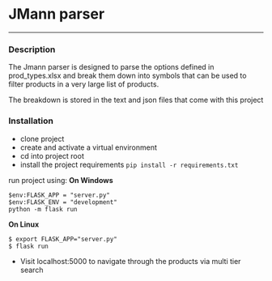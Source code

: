# JMann parser

---

### Description

The Jmann parser is designed to parse the options defined in prod_types.xlsx and 
break them down into symbols that can be used to filter products in a very large 
list of products.

The breakdown is stored in the text and json files that come with this project

### Installation 

- clone project
- create and activate a virtual environment
- cd into project root
- install the project requirements 
    ` pip install -r requirements.txt `


run project using:
**On Windows** 
```
$env:FLASK_APP = "server.py" 
$env:FLASK_ENV = "development"
python -m flask run
```
**On Linux**
```
$ export FLASK_APP="server.py"
$ flask run
```
- Visit localhost:5000 to navigate through the products via multi tier search